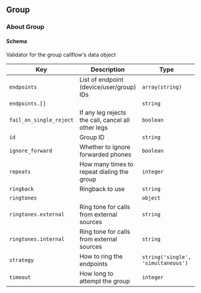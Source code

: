 ## Group

### About Group

#### Schema

Validator for the group callflow's data object



Key | Description | Type | Default | Required
--- | ----------- | ---- | ------- | --------
`endpoints` | List of endpoint (device/user/group) IDs | `array(string)` | `[]` | `false`
`endpoints.[]` |   | `string` |   | `false`
`fail_on_single_reject` | If any leg rejects the call, cancel all other legs | `boolean` |   | `false`
`id` | Group ID | `string` |   | `false`
`ignore_forward` | Whether to ignore forwarded phones | `boolean` | `true` | `false`
`repeats` | How many times to repeat dialing the group | `integer` | `1` | `false`
`ringback` | Ringback to use | `string` |   | `false`
`ringtones` |   | `object` |   | `false`
`ringtones.external` | Ring tone for calls from external sources | `string` |   | `false`
`ringtones.internal` | Ring tone for calls from external sources | `string` |   | `false`
`strategy` | How to ring the endpoints | `string('single', 'simultaneous')` | `simultaneous` | `false`
`timeout` | How long to attempt the group | `integer` | `20` | `false`


